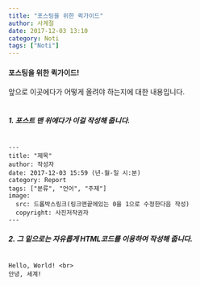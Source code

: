 ```yaml
---
title: "포스팅을 위한 퀵가이드"
author: 사계절
date: 2017-12-03 13:10
category: Noti
tags: ["Noti"]
---
```

#### 포스팅을 위한 퀵가이드! <br>
앞으로 이곳에다가 어떻게 올려야 하는지에 대한 내용입니다. <br> <br>

##### 1. 포스트 맨 위에다가 이걸 작성해 줍니다. <br>
<pre><code class="markdown">
---
title: "제목"
author: 작성자
date: 2017-12-03 15:59 (년-월-일 시:분)
category: Report
tags: ["분류", "언어", "주제"]
image:
  src: 드롭박스링크(링크맨끝에있는 0을 1으로 수정한다음 작성)
  copyright: 사진저작권자
---
</code></pre>

##### 2. 그 밑으로는 자유롭게 HTML코드를 이용하여 작성해 줍니다. <br>
<pre><code class="html">
Hello, World! &lt;br&gt;
안녕, 세계!
</code></pre>

